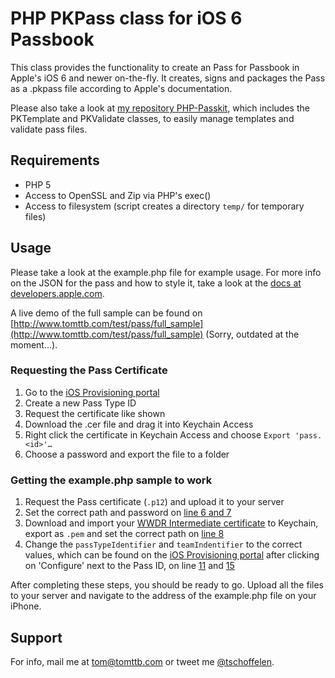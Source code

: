 # PHP PKPass class for iOS 6 Passbook
This class provides the functionality to create an Pass for Passbook in Apple's iOS 6 and newer on-the-fly. It creates, signs and packages the Pass as a .pkpass file according to Apple's documentation.

Please also take a look at [my repository PHP-Passkit](https://github.com/tschoffelen/PHP-Passkit), which includes the PKTemplate and PKValidate classes, to easily manage templates and validate pass files.

## Requirements
* PHP 5
* Access to OpenSSL and Zip via PHP's exec()
* Access to filesystem (script creates a directory `temp/` for temporary files)

## Usage
Please take a look at the example.php file for example usage. For more info on the JSON for the pass and how to style it, take a look at the [docs at developers.apple.com](https://developer.apple.com/library/prerelease/ios/documentation/UserExperience/Reference/PassKit_Bundle/Chapters/Introduction.html).

A live demo of the full sample can be found on [http://www.tomttb.com/test/pass/full_sample](http://www.tomttb.com/test/pass/full_sample) (Sorry, outdated at the moment...).


### Requesting the Pass Certificate
1. Go to the [iOS Provisioning portal](https://developer.apple.com/ios/manage/passtypeids/ios/manage)
2. Create a new Pass Type ID
3. Request the certificate like shown
4. Download the .cer file and drag it into Keychain Access
5. Right click the certificate in Keychain Access and choose `Export 'pass.<id>'…`
6. Choose a password and export the file to a folder

### Getting the example.php sample to work
1. Request the Pass certificate (`.p12`) and upload it to your server
2. Set the correct path and password on [line 6 and 7](https://github.com/tschoffelen/PHP-PKPass/blob/master/example.php#L6)
3. Download and import your [WWDR Intermediate certificate](https://developer.apple.com/certificationauthority/AppleWWDRCA.cer) to Keychain, export as `.pem` and set the correct path on [line 8](https://github.com/tschoffelen/PHP-PKPass/blob/master/example.php#L8)
4. Change the `passTypeIdentifier` and `teamIndentifier` to the correct values, which can be found on the [iOS Provisioning portal](https://developer.apple.com/ios/manage/passtypeids/ios/manage) after clicking on 'Configure' next to the Pass ID, on line [11](https://github.com/tschoffelen/PHP-PKPass/blob/master/example.php#L10) and [15](https://github.com/tschoffelen/PHP-PKPass/blob/master/example.php#L14)

After completing these steps, you should be ready to go. Upload all the files to your server and navigate to the address of the example.php file on your iPhone.


## Support
For info, mail me at tom@tomttb.com or tweet me [@tschoffelen](http://www.twitter.com/tschoffelen).
